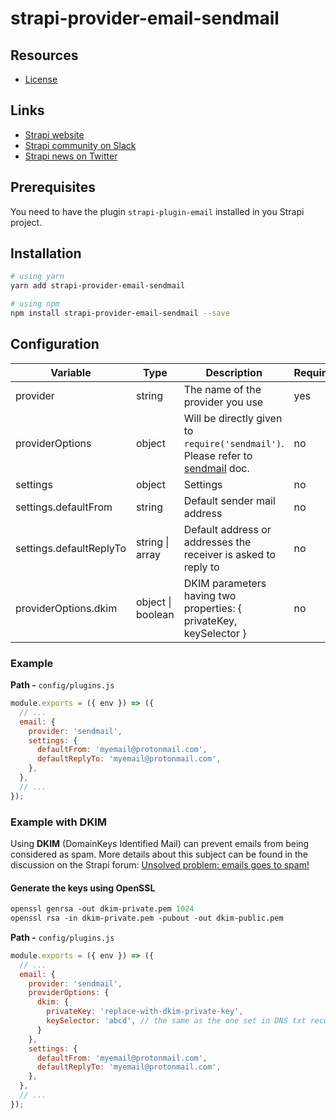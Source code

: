 # strapi-provider-email-sendmail

## Resources

- [License](LICENSE)

## Links

- [Strapi website](https://strapi.io/)
- [Strapi community on Slack](https://slack.strapi.io)
- [Strapi news on Twitter](https://twitter.com/strapijs)

## Prerequisites

You need to have the plugin `strapi-plugin-email` installed in you Strapi project.

## Installation

```bash
# using yarn
yarn add strapi-provider-email-sendmail

# using npm
npm install strapi-provider-email-sendmail --save
```

## Configuration

| Variable                | Type               | Description                                                  | Required | Default   |
| ----------------------- | ------------------ | ------------------------------------------------------------ | -------- | --------- |
| provider                | string             | The name of the provider you use                             | yes      |           |
| providerOptions         | object             | Will be directly given to `require('sendmail')`. Please refer to [sendmail](https://www.npmjs.com/package/sendmail) doc. | no       | {}        |
| settings                | object             | Settings                                                     | no       | {}        |
| settings.defaultFrom    | string             | Default sender mail address                                  | no       | undefined |
| settings.defaultReplyTo | string \| array    | Default address or addresses the receiver is asked to reply to | no       | undefined |
| providerOptions.dkim    | object  \| boolean | DKIM parameters having two properties: { privateKey, keySelector } | no       | false     |

### Example

**Path -** `config/plugins.js`

```js
module.exports = ({ env }) => ({
  // ...
  email: {
    provider: 'sendmail',
    settings: {
      defaultFrom: 'myemail@protonmail.com',
      defaultReplyTo: 'myemail@protonmail.com',
    },
  },
  // ...
});
```

### Example with DKIM

Using **DKIM** (DomainKeys Identified Mail) can prevent  emails from being considered as spam. More details about this subject  can be found in the discussion on the Strapi forum:  [Unsolved problem: emails goes to spam!](https://forum.strapi.io/t/unsolved-problem-emails-goes-to-spam/512?u=soringfs)

#### Generate the keys using OpenSSL

```perl
openssl genrsa -out dkim-private.pem 1024
openssl rsa -in dkim-private.pem -pubout -out dkim-public.pem
```

**Path -** `config/plugins.js`

```js
module.exports = ({ env }) => ({
  // ...
  email: {
    provider: 'sendmail',
    providerOptions: {
      dkim: {
        privateKey: 'replace-with-dkim-private-key',
        keySelector: 'abcd', // the same as the one set in DNS txt record, use online dns lookup tools to be sure that is retreivable
      }
    },
    settings: {
      defaultFrom: 'myemail@protonmail.com',
      defaultReplyTo: 'myemail@protonmail.com',
    },
  },
  // ...
});
```
